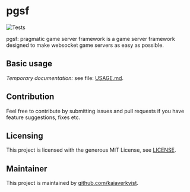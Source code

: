 # pgsf
![Tests](https://github.com/red-letter-day/pgsf/workflows/Tests/badge.svg)

pgsf: pragmatic game server framework is a game server framework
designed to make websocket game servers as easy as possible.

## Basic usage

*Temporary documentation:* see file: [USAGE.md](USAGE.md).

## Contribution
Feel free to contribute by submitting issues and pull requests if you
have feature suggestions, fixes etc.

## Licensing
This project is licensed with the generous MIT License, see [LICENSE](LICENSE).

## Maintainer
This project is maintained by [github.com/kaiaverkvist](https://github.com/kaiaverkvist).